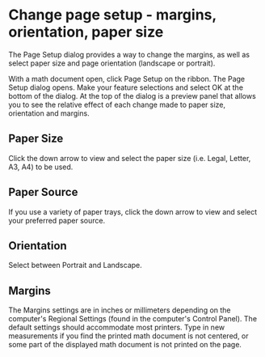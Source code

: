 # Change page setup - margins, orientation, paper size

The Page Setup dialog provides a way to change the margins, as well as select paper size and page orientation (landscape or portrait).

With a math document open, click Page Setup on the ribbon. The Page Setup dialog opens. Make your feature selections and select OK at the bottom of the dialog. At the top of the dialog is a preview panel that allows you to see the relative effect of each change made to paper size, orientation and margins.

## Paper Size

Click the down arrow to view and select the paper size (i.e. Legal, Letter, A3, A4) to be used.

## Paper Source

If you use a variety of paper trays, click the down arrow to view and select your preferred paper source.

## Orientation

Select between Portrait and Landscape.

## Margins

The Margins settings are in inches or millimeters depending on the computer's Regional Settings (found in the computer's Control Panel). The default settings should accommodate most printers. Type in new measurements if you find the printed math document is not centered, or some part of the displayed math document is not printed on the page.
